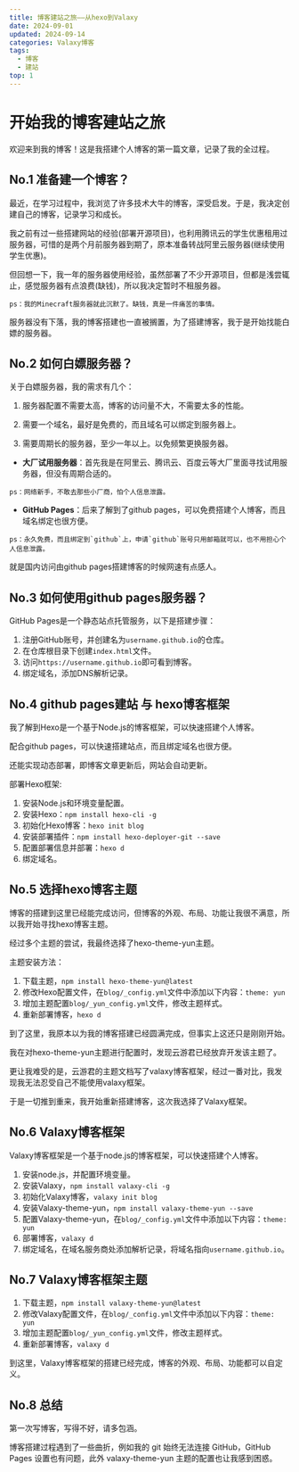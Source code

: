 ```yaml
---
title: 博客建站之旅——从hexo到Valaxy
date: 2024-09-01
updated: 2024-09-14
categories: Valaxy博客
tags:
  - 博客
  - 建站
top: 1
---
```


# 开始我的博客建站之旅
欢迎来到我的博客！这是我搭建个人博客的第一篇文章，记录了我的全过程。

## No.1 准备建一个博客？
最近，在学习过程中，我浏览了许多技术大牛的博客，深受启发。于是，我决定创建自己的博客，记录学习和成长。

我之前有过一些搭建网站的经验(部署开源项目)，也利用腾讯云的学生优惠租用过服务器，可惜的是两个月前服务器到期了，原本准备转战阿里云服务器(继续使用学生优惠)。

但回想一下，我一年的服务器使用经验，虽然部署了不少开源项目，但都是浅尝辄止，感觉服务器有点浪费(缺钱)，所以我决定暂时不租服务器。
```
ps：我的Minecraft服务器就此沉默了。缺钱，真是一件痛苦的事情。
```
服务器没有下落，我的博客搭建也一直被搁置，为了搭建博客，我于是开始找能白嫖的服务器。

## No.2 如何白嫖服务器？
关于白嫖服务器，我的需求有几个：

1. 服务器配置不需要太高，博客的访问量不大，不需要太多的性能。

2. 需要一个域名，最好是免费的，而且域名可以绑定到服务器上。

3. 需要周期长的服务器，至少一年以上。以免频繁更换服务器。

- **大厂试用服务器**：首先我是在阿里云、腾讯云、百度云等大厂里面寻找试用服务器，但没有周期合适的。
```
ps：网络新手，不敢去那些小厂商，怕个人信息泄露。
```
- **GitHub Pages**：后来了解到了github pages，可以免费搭建个人博客，而且域名绑定也很方便。
```
ps：永久免费，而且绑定到`github`上，申请`github`账号只用邮箱就可以，也不用担心个人信息泄露。
```
就是国内访问由github pages搭建博客的时候网速有点感人。

## No.3 如何使用github pages服务器？

GitHub Pages是一个静态站点托管服务，以下是搭建步骤：

1. 注册GitHub账号，并创建名为`username.github.io`的仓库。
2. 在仓库根目录下创建`index.html`文件。
3. 访问`https://username.github.io`即可看到博客。
4. 绑定域名，添加DNS解析记录。

## No.4 github pages建站 与 hexo博客框架
我了解到Hexo是一个基于Node.js的博客框架，可以快速搭建个人博客。

配合github pages，可以快速搭建站点，而且绑定域名也很方便。

还能实现动态部署，即博客文章更新后，网站会自动更新。

部署Hexo框架:

1. 安装Node.js和环境变量配置。
2. 安装Hexo：`npm install hexo-cli -g`
3. 初始化Hexo博客：`hexo init blog`
4. 安装部署插件：`npm install hexo-deployer-git --save`
5. 配置部署信息并部署：`hexo d`
6. 绑定域名。

## No.5 选择hexo博客主题
博客的搭建到这里已经能完成访问，但博客的外观、布局、功能让我很不满意，所以我开始寻找hexo博客主题。

经过多个主题的尝试，我最终选择了hexo-theme-yun主题。

主题安装方法：

1. 下载主题，`npm install hexo-theme-yun@latest`
2. 修改Hexo配置文件，在`blog/_config.yml`文件中添加以下内容：`theme: yun`
3. 增加主题配置`blog/_yun_config.yml`文件，修改主题样式。
4. 重新部署博客，`hexo d`

到了这里，我原本以为我的博客搭建已经圆满完成，但事实上这还只是刚刚开始。

我在对hexo-theme-yun主题进行配置时，发现云游君已经放弃开发该主题了。

更让我难受的是，云游君的主题文档写了valaxy博客框架，经过一番对比，我发现我无法忍受自己不能使用valaxy框架。

于是一切推到重来，我开始重新搭建博客，这次我选择了Valaxy框架。

## No.6 Valaxy博客框架
Valaxy博客框架是一个基于node.js的博客框架，可以快速搭建个人博客。

1. 安装node.js，并配置环境变量。
2. 安装Valaxy，`npm install valaxy-cli -g`
3. 初始化Valaxy博客，`valaxy init blog`
4. 安装Valaxy-theme-yun，`npm install valaxy-theme-yun --save`
5. 配置Valaxy-theme-yun，在`blog/_config.yml`文件中添加以下内容：`theme: yun`
6. 部署博客，`valaxy d`
7. 绑定域名，在域名服务商处添加解析记录，将域名指向`username.github.io`。

## No.7 Valaxy博客框架主题

1. 下载主题，`npm install valaxy-theme-yun@latest`
2. 修改Valaxy配置文件，在`blog/_config.yml`文件中添加以下内容：`theme: yun`
3. 增加主题配置`blog/_yun_config.yml`文件，修改主题样式。
4. 重新部署博客，`valaxy d`

到这里，Valaxy博客框架的搭建已经完成，博客的外观、布局、功能都可以自定义。

## No.8 总结
第一次写博客，写得不好，请多包涵。

博客搭建过程遇到了一些曲折，例如我的 git 始终无法连接 GitHub，GitHub Pages 设置也有问题，此外 valaxy-theme-yun 主题的配置也让我感到困惑。

